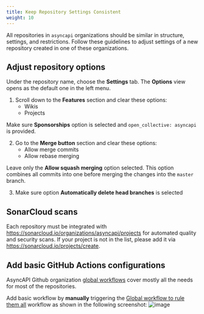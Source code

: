 ```yaml
---
title: Keep Repository Settings Consistent
weight: 10
---
```


All repositories in `asyncapi` organizations should be similar in structure, settings, and restrictions. Follow these guidelines to adjust settings of a new repository created in one of these organizations.

## Adjust repository options

Under the repository name, choose the **Settings** tab. The **Options** view opens as the default one in the left menu.

1. Scroll down to the **Features** section and clear these options:
    - Wikis
    - Projects

Make sure **Sponsorships** option is selected and `open_collective: asyncapi` is provided.

2. Go to the **Merge button** section and clear these options:
    - Allow merge commits
    - Allow rebase merging

Leave only the **Allow squash merging** option selected. This option combines all commits into one before merging the changes into the `master` branch.

3. Make sure option **Automatically delete head branches** is selected


## SonarCloud scans

Each repository must be integrated with https://sonarcloud.io/organizations/asyncapi/projects for automated quality and security scans.
If your project is not in the list, please add it via https://sonarcloud.io/projects/create.

## Add basic GitHub Actions configurations

AsyncAPI Github organization [global workflows](https://github.com/asyncapi/.github/tree/master/.github/workflows) cover mostly all the needs for most of the repositories.

Add basic workflow by **manually** triggering the [Global workflow to rule them all](https://github.com/asyncapi/.github/actions/workflows/global-workflows-support.yml) workflow as shown in the following screenshot:
![image](https://user-images.githubusercontent.com/1083296/115218253-a5e42480-a106-11eb-9723-165b9ba90e93.png)
